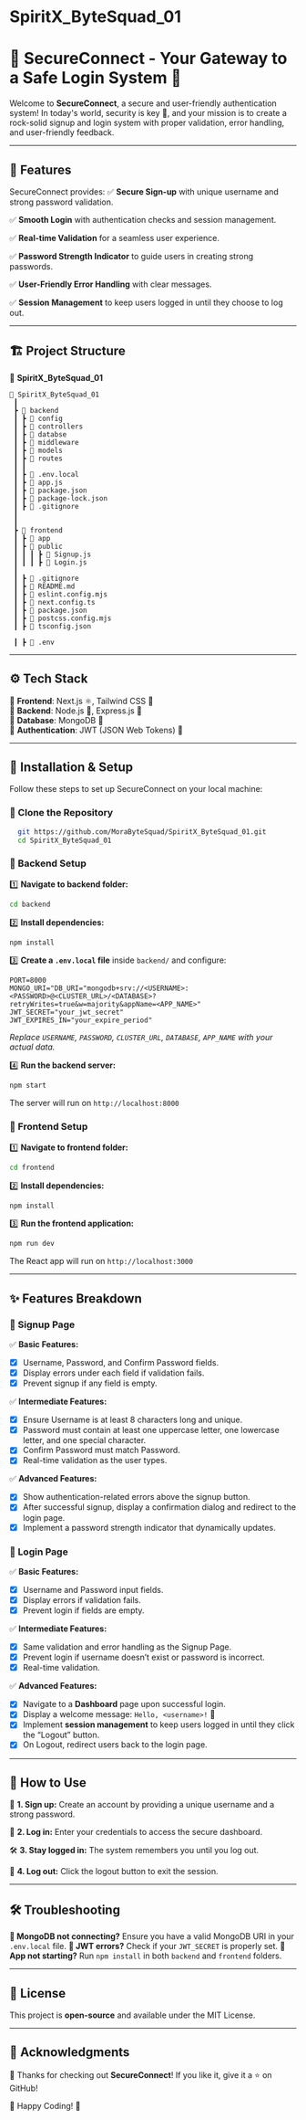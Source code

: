 # SpiritX_ByteSquad_01
# 🚀 SecureConnect - Your Gateway to a Safe Login System 🔐

Welcome to **SecureConnect**, a secure and user-friendly authentication system! In today's world, security is key 🔑, and your mission is to create a rock-solid signup and login system with proper validation, error handling, and user-friendly feedback.

---

## 🌟 Features
SecureConnect provides:
✅ **Secure Sign-up** with unique username and strong password validation.

✅ **Smooth Login** with authentication checks and session management.

✅ **Real-time Validation** for a seamless user experience.

✅ **Password Strength Indicator** to guide users in creating strong passwords.

✅ **User-Friendly Error Handling** with clear messages.

✅ **Session Management** to keep users logged in until they choose to log out.

---

## 🏗️ Project Structure
📂 **SpiritX_ByteSquad_01**
```
📂 SpiritX_ByteSquad_01
 ┃
 ┣ 📂 backend
 ┃ ┣ 📂 config
 ┃ ┣ 📂 controllers
 ┃ ┣ 📂 databse
 ┃ ┣ 📂 middleware
 ┃ ┣ 📂 models
 ┃ ┣ 📂 routes
 ┃ ┃
 ┃ ┣ 📜 .env.local
 ┃ ┣ 📜 app.js
 ┃ ┣ 📜 package.json
 ┃ ┣ 📜 package-lock.json
 ┃ ┣ 📜 .gitignore
 ┃
 ┃
 ┣ 📂 frontend
 ┃ ┣ 📂 app
 ┃ ┣ 📂 public
 ┃ ┃ ┃ ┣ 📜 Signup.js
 ┃ ┃ ┃ ┣ 📜 Login.js
 ┃
 ┃ ┣ 📜 .gitignore
 ┃ ┣ 📜 README.md
 ┃ ┣ 📜 eslint.config.mjs
 ┃ ┣ 📜 next.config.ts
 ┃ ┣ 📜 package.json
 ┃ ┣ 📜 postcss.config.mjs
 ┃ ┣ 📜 tsconfig.json

 ┃ ┣ 📜 .env
```

---

## ⚙️ Tech Stack
🔹 **Frontend**: Next.js ⚛️, Tailwind CSS 🎨  
🔹 **Backend**: Node.js 🌿, Express.js 🚀  
🔹 **Database**: MongoDB 🍃  
🔹 **Authentication**: JWT (JSON Web Tokens) 🔐  

---

## 🔧 Installation & Setup
Follow these steps to set up SecureConnect on your local machine:

### 📌 Clone the Repository
```bash
  git https://github.com/MoraByteSquad/SpiritX_ByteSquad_01.git
  cd SpiritX_ByteSquad_01
```

### 📌 Backend Setup
1️⃣ **Navigate to backend folder:**
```bash
cd backend
```
2️⃣ **Install dependencies:**
```bash
npm install
```
3️⃣ **Create a `.env.local` file** inside `backend/` and configure:
```
PORT=8000
MONGO_URI="DB_URI="mongodb+srv://<USERNAME>:<PASSWORD>@<CLUSTER_URL>/<DATABASE>?retryWrites=true&w=majority&appName=<APP_NAME>"
JWT_SECRET="your_jwt_secret"
JWT_EXPIRES_IN="your_expire_period"
```
*Replace `USERNAME`, `PASSWORD`, `CLUSTER_URL`, `DATABASE`, `APP_NAME` with your actual data.*

4️⃣ **Run the backend server:**
```bash
npm start
```
The server will run on `http://localhost:8000`

### 📌 Frontend Setup
1️⃣ **Navigate to frontend folder:**
```bash
cd frontend
```
2️⃣ **Install dependencies:**
```bash
npm install
```
3️⃣ **Run the frontend application:**
```bash
npm run dev
```
The React app will run on `http://localhost:3000`

---

## ✨ Features Breakdown
### 🔹 Signup Page
✅ **Basic Features:**
- [x] Username, Password, and Confirm Password fields.
- [x] Display errors under each field if validation fails.
- [x] Prevent signup if any field is empty.

✅ **Intermediate Features:**
- [x] Ensure Username is at least 8 characters long and unique.
- [x] Password must contain at least one uppercase letter, one lowercase letter, and one special character.
- [x] Confirm Password must match Password.
- [x] Real-time validation as the user types.

✅ **Advanced Features:**
- [x] Show authentication-related errors above the signup button.
- [x] After successful signup, display a confirmation dialog and redirect to the login page.
- [x] Implement a password strength indicator that dynamically updates.

### 🔹 Login Page
✅ **Basic Features:**
- [x] Username and Password input fields.
- [x] Display errors if validation fails.
- [x] Prevent login if fields are empty.

✅ **Intermediate Features:**
- [x] Same validation and error handling as the Signup Page.
- [x] Prevent login if username doesn’t exist or password is incorrect.
- [x] Real-time validation.

✅ **Advanced Features:**
- [x] Navigate to a **Dashboard** page upon successful login.
- [x] Display a welcome message: `Hello, <username>!` 🎉
- [x] Implement **session management** to keep users logged in until they click the “Logout” button.
- [x] On Logout, redirect users back to the login page.

---

## 🎯 How to Use
🚀 **1. Sign up:** Create an account by providing a unique username and a strong password.

🔑 **2. Log in:** Enter your credentials to access the secure dashboard.

🛠 **3. Stay logged in:** The system remembers you until you log out.

👋 **4. Log out:** Click the logout button to exit the session.

---

## 🛠️ Troubleshooting
**🔹 MongoDB not connecting?** Ensure you have a valid MongoDB URI in your `.env.local` file.
**🔹 JWT errors?** Check if your `JWT_SECRET` is properly set.
**🔹 App not starting?** Run `npm install` in both `backend` and `frontend` folders.

---


## 📜 License
This project is **open-source** and available under the MIT License.

---

## 🙌 Acknowledgments
💖 Thanks for checking out **SecureConnect**! If you like it, give it a ⭐ on GitHub!

🚀 Happy Coding! 🔐

